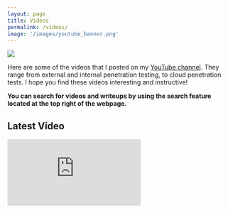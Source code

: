 ```yaml
---
layout: page
title: Videos 
permalink: /videos/
image: '/images/youtube_banner.png'
---
```


<div class="container">
  <div class="row">
   <div class="col col-12">
   	<a href="https://www.youtube.com/channel/UCSumP9z5Rzquqih-jpusTOQ"><img src="https://0xd4y.com/images/0xd4y-logo-gray-medium-centered.png" class="body"></a>
  </div>
</div>

Here are some of the videos that I posted on my <a href="https://www.youtube.com/channel/UCSumP9z5Rzquqih-jpusTOQ">YouTube channel</a>. They range from external and internal penetration testing, to cloud penetration tests. I hope you find these videos interesting and instructive! 

**You can search for videos and writeups by using the search feature located at the top right of the webpage.**

## Latest Video
<iframe src="https://www.youtube.com/embed/bnSUBy9YrOc" frameborder="0" allowfullscreen></iframe>
